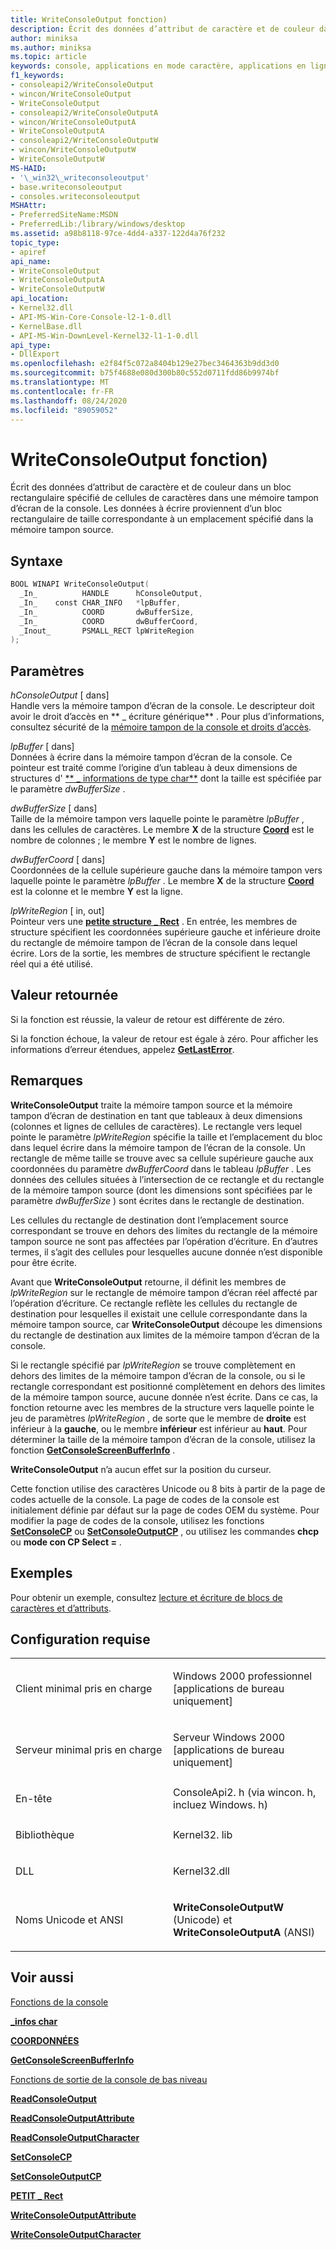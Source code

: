 ```yaml
---
title: WriteConsoleOutput fonction)
description: Écrit des données d’attribut de caractère et de couleur dans un bloc rectangulaire spécifié de cellules de caractères dans une mémoire tampon d’écran de la console.
author: miniksa
ms.author: miniksa
ms.topic: article
keywords: console, applications en mode caractère, applications en ligne de commande, applications Terminal Server, API de console
f1_keywords:
- consoleapi2/WriteConsoleOutput
- wincon/WriteConsoleOutput
- WriteConsoleOutput
- consoleapi2/WriteConsoleOutputA
- wincon/WriteConsoleOutputA
- WriteConsoleOutputA
- consoleapi2/WriteConsoleOutputW
- wincon/WriteConsoleOutputW
- WriteConsoleOutputW
MS-HAID:
- '\_win32\_writeconsoleoutput'
- base.writeconsoleoutput
- consoles.writeconsoleoutput
MSHAttr:
- PreferredSiteName:MSDN
- PreferredLib:/library/windows/desktop
ms.assetid: a98b8118-97ce-4dd4-a337-122d4a76f232
topic_type:
- apiref
api_name:
- WriteConsoleOutput
- WriteConsoleOutputA
- WriteConsoleOutputW
api_location:
- Kernel32.dll
- API-MS-Win-Core-Console-l2-1-0.dll
- KernelBase.dll
- API-MS-Win-DownLevel-Kernel32-l1-1-0.dll
api_type:
- DllExport
ms.openlocfilehash: e2f84f5c072a8404b129e27bec3464363b9dd3d0
ms.sourcegitcommit: b75f4688e080d300b80c552d0711fdd86b9974bf
ms.translationtype: MT
ms.contentlocale: fr-FR
ms.lasthandoff: 08/24/2020
ms.locfileid: "89059052"
---
```

# <a name="writeconsoleoutput-function"></a>WriteConsoleOutput fonction)


Écrit des données d’attribut de caractère et de couleur dans un bloc rectangulaire spécifié de cellules de caractères dans une mémoire tampon d’écran de la console. Les données à écrire proviennent d’un bloc rectangulaire de taille correspondante à un emplacement spécifié dans la mémoire tampon source.

<a name="syntax"></a>Syntaxe
------

```C
BOOL WINAPI WriteConsoleOutput(
  _In_          HANDLE      hConsoleOutput,
  _In_    const CHAR_INFO   *lpBuffer,
  _In_          COORD       dwBufferSize,
  _In_          COORD       dwBufferCoord,
  _Inout_       PSMALL_RECT lpWriteRegion
);
```

<a name="parameters"></a>Paramètres
----------

*hConsoleOutput* \[ dans\]  
Handle vers la mémoire tampon d’écran de la console. Le descripteur doit avoir le droit d’accès en ** \_ écriture générique** . Pour plus d’informations, consultez sécurité de la [mémoire tampon de la console et droits d’accès](console-buffer-security-and-access-rights.md).

*lpBuffer* \[ dans\]  
Données à écrire dans la mémoire tampon d’écran de la console. Ce pointeur est traité comme l’origine d’un tableau à deux dimensions de structures d' [** \_ informations de type char**](char-info-str.md) dont la taille est spécifiée par le paramètre *dwBufferSize* .

*dwBufferSize* \[ dans\]  
Taille de la mémoire tampon vers laquelle pointe le paramètre *lpBuffer* , dans les cellules de caractères. Le membre **X** de la structure [**Coord**](coord-str.md) est le nombre de colonnes ; le membre **Y** est le nombre de lignes.

*dwBufferCoord* \[ dans\]  
Coordonnées de la cellule supérieure gauche dans la mémoire tampon vers laquelle pointe le paramètre *lpBuffer* . Le membre **X** de la structure [**Coord**](coord-str.md) est la colonne et le membre **Y** est la ligne.

*lpWriteRegion* \[ in, out\]  
Pointeur vers une [**petite structure \_ Rect**](small-rect-str.md) . En entrée, les membres de structure spécifient les coordonnées supérieure gauche et inférieure droite du rectangle de mémoire tampon de l’écran de la console dans lequel écrire. Lors de la sortie, les membres de structure spécifient le rectangle réel qui a été utilisé.

<a name="return-value"></a>Valeur retournée
------------

Si la fonction est réussie, la valeur de retour est différente de zéro.

Si la fonction échoue, la valeur de retour est égale à zéro. Pour afficher les informations d’erreur étendues, appelez [**GetLastError**](https://msdn.microsoft.com/library/windows/desktop/ms679360).

<a name="remarks"></a>Remarques
-------

**WriteConsoleOutput** traite la mémoire tampon source et la mémoire tampon d’écran de destination en tant que tableaux à deux dimensions (colonnes et lignes de cellules de caractères). Le rectangle vers lequel pointe le paramètre *lpWriteRegion* spécifie la taille et l’emplacement du bloc dans lequel écrire dans la mémoire tampon de l’écran de la console. Un rectangle de même taille se trouve avec sa cellule supérieure gauche aux coordonnées du paramètre *dwBufferCoord* dans le tableau *lpBuffer* . Les données des cellules situées à l’intersection de ce rectangle et du rectangle de la mémoire tampon source (dont les dimensions sont spécifiées par le paramètre *dwBufferSize* ) sont écrites dans le rectangle de destination.

Les cellules du rectangle de destination dont l’emplacement source correspondant se trouve en dehors des limites du rectangle de la mémoire tampon source ne sont pas affectées par l’opération d’écriture. En d’autres termes, il s’agit des cellules pour lesquelles aucune donnée n’est disponible pour être écrite.

Avant que **WriteConsoleOutput** retourne, il définit les membres de *lpWriteRegion* sur le rectangle de mémoire tampon d’écran réel affecté par l’opération d’écriture. Ce rectangle reflète les cellules du rectangle de destination pour lesquelles il existait une cellule correspondante dans la mémoire tampon source, car **WriteConsoleOutput** découpe les dimensions du rectangle de destination aux limites de la mémoire tampon d’écran de la console.

Si le rectangle spécifié par *lpWriteRegion* se trouve complètement en dehors des limites de la mémoire tampon d’écran de la console, ou si le rectangle correspondant est positionné complètement en dehors des limites de la mémoire tampon source, aucune donnée n’est écrite. Dans ce cas, la fonction retourne avec les membres de la structure vers laquelle pointe le jeu de paramètres *lpWriteRegion* , de sorte que le membre de **droite** est inférieur à la **gauche**, ou le membre **inférieur** est inférieur au **haut**. Pour déterminer la taille de la mémoire tampon d’écran de la console, utilisez la fonction [**GetConsoleScreenBufferInfo**](getconsolescreenbufferinfo.md) .

**WriteConsoleOutput** n’a aucun effet sur la position du curseur.

Cette fonction utilise des caractères Unicode ou 8 bits à partir de la page de codes actuelle de la console. La page de codes de la console est initialement définie par défaut sur la page de codes OEM du système. Pour modifier la page de codes de la console, utilisez les fonctions [**SetConsoleCP**](setconsolecp.md) ou [**SetConsoleOutputCP**](setconsoleoutputcp.md) , ou utilisez les commandes **chcp** ou **mode con CP Select =** .

<a name="examples"></a>Exemples
--------

Pour obtenir un exemple, consultez [lecture et écriture de blocs de caractères et d’attributs](reading-and-writing-blocks-of-characters-and-attributes.md).

<a name="requirements"></a>Configuration requise
------------

<table>
<colgroup>
<col width="50%" />
<col width="50%" />
</colgroup>
<tbody>
<tr class="odd">
<td><p>Client minimal pris en charge</p></td>
<td><p>Windows 2000 professionnel [applications de bureau uniquement]</p></td>
</tr>
<tr class="even">
<td><p>Serveur minimal pris en charge</p></td>
<td><p>Serveur Windows 2000 [applications de bureau uniquement]</p></td>
</tr>
<tr class="odd">
<td><p>En-tête</p></td>
<td>ConsoleApi2. h (via wincon. h, incluez Windows. h)</td>
</tr>
<tr class="even">
<td><p>Bibliothèque</p></td>
<td>Kernel32. lib</td>
</tr>
<tr class="odd">
<td><p>DLL</p></td>
<td>Kernel32.dll</td>
</tr>
<tr class="even">
<td><p>Noms Unicode et ANSI</p></td>
<td><p><strong>WriteConsoleOutputW</strong> (Unicode) et <strong>WriteConsoleOutputA</strong> (ANSI)</p></td>
</tr>
<tr class="odd">
</tr>
<tr class="even">
</tr>
<tr class="odd">
</tr>
<tr class="even">
</tr>
</tbody>
</table>

## <a name="span-idsee_alsospansee-also"></a><span id="see_also"></span>Voir aussi


[Fonctions de la console](console-functions.md)

[**\_infos char**](char-info-str.md)

[**COORDONNÉES**](coord-str.md)

[**GetConsoleScreenBufferInfo**](getconsolescreenbufferinfo.md)

[Fonctions de sortie de la console de bas niveau](low-level-console-output-functions.md)

[**ReadConsoleOutput**](readconsoleoutput.md)

[**ReadConsoleOutputAttribute**](readconsoleoutputattribute.md)

[**ReadConsoleOutputCharacter**](readconsoleoutputcharacter.md)

[**SetConsoleCP**](setconsolecp.md)

[**SetConsoleOutputCP**](setconsoleoutputcp.md)

[**PETIT \_ Rect**](small-rect-str.md)

[**WriteConsoleOutputAttribute**](writeconsoleoutputattribute.md)

[**WriteConsoleOutputCharacter**](writeconsoleoutputcharacter.md)

 

 




